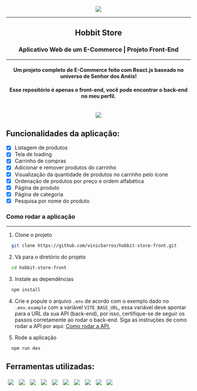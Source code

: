 <div align="center"><img src="https://i.imgur.com/G1jSyzR.png"></img></div>
<hr>
<h2 align=center>Hobbit Store</h2>
<h3 align=center>Aplicativo Web de um E-Commerce | Projeto Front-End</h3>
<hr>
<h4 align=center>Um projeto completo de E-Commerce feito com React.js baseado no universo de Senhor dos Anéis!</h4>
<h4 align=center>Esse repositório é apenas o front-end, você pode encontrar o back-end no meu perfil.</h4>
<br>

<div align=center style="display:flex; justify-content: center; gap:5%">
    <img src="https://i.imgur.com/UEOKm70.png">
</div>

## Funcionalidades da aplicação:

- [x] Listagem de produtos
- [x] Tela de loading
- [x] Carrinho de compras
- [x] Adicionar e remover produtos do carrinho
- [x] Visualização da quantidade de produtos no carrinho pelo ícone
- [x] Ordenação de produtos por preço e ordem alfabética
- [x] Página de produto
- [x] Página de categoria
- [x] Pesquisa por nome do produto  

### Como rodar a aplicação

<hr>

1. Clone o projeto

```bash
  git clone https://github.com/vinicbarros/hobbit-store-front.git
```

2. Vá para o diretório do projeto

```bash
  cd hobbit-store-front
```

3. Instale as dependências

```bash
  npm install
```

4. Crie e popule o arquivo `.env` de acordo com o exemplo dado no `.env.example` com a variável `VITE_BASE_URL`, 
   essa variável deve apontar para a URL da sua API (back-end), por isso, certifique-se de seguir os passos corretamente ao rodar o back-end. 
   Siga as instruções de como rodar a API por aqui: <a href="https://github.com/vinicbarros/hobbit-store-back">Como rodar a API.</a>


4. Rode a aplicação

```bash
  npm run dev
```

## Ferramentas utilizadas:

<p>
  <img style='margin: 5px;' src='https://img.shields.io/badge/React-20232A?style=for-the-badge&logo=react&logoColor=61DAFB'>
  <img style='margin: 5px;' src='https://img.shields.io/badge/React_Router-CA4245?style=for-the-badge&logo=react-router&logoColor=white'>
  <img style='margin: 5px;' src='https://img.shields.io/badge/React_Query-FF4154?style=for-the-badge&logo=React_Query&logoColor=white'/>
  <img style='margin: 5px;' src='https://img.shields.io/badge/styled--components-DB7093?style=for-the-badge&logo=styled-components&logoColor=white'/>
  <img style='margin: 5px;' src="https://img.shields.io/badge/vite-%23646CFF.svg?style=for-the-badge&logo=vite&logoColor=white" />
  <img style='margin: 5px;' src='https://img.shields.io/badge/TypeScript-007ACC?style=for-the-badge&logo=typescript&logoColor=white'/>
  <img style='margin: 5px;' src="https://img.shields.io/badge/ESLint-4B3263?style=for-the-badge&logo=eslint&logoColor=white" />
  <img style='margin: 5px;' src="https://img.shields.io/badge/prettier-1A2C34?style=for-the-badge&logo=prettier&logoColor=F7BA3E">
  <img style='margin: 5px;' src='https://img.shields.io/badge/Vercel-000000?style=for-the-badge&logo=vercel&logoColor=white'/>
  <img style='margin: 5px;' src='https://img.shields.io/badge/axios%20-%2320232a.svg?&style=for-the-badge&color=informational'/>
  
</p>
